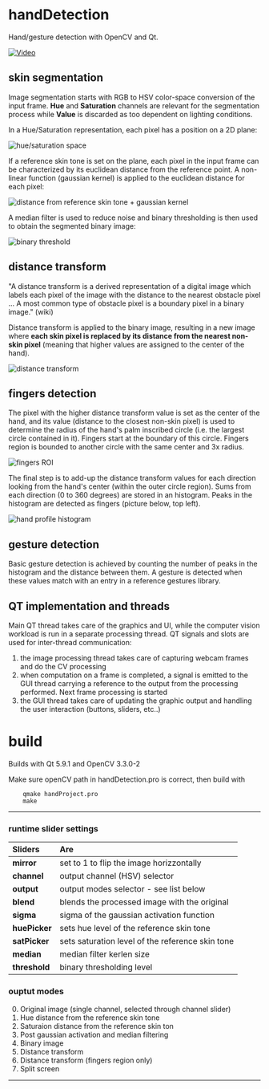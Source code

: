 # handDetection
Hand/gesture detection with OpenCV and Qt.

[![Video](pics/thumb.png)](https://www.youtube.com/watch?v=pJyfd6UgbvM)

## skin segmentation
Image segmentation starts with RGB to HSV color-space conversion of the input frame. **Hue** and **Saturation** channels are relevant for the segmentation process while **Value** is discarded as too dependent on lighting conditions.

In a Hue/Saturation representation, each pixel has a position on a 2D plane:

![hue/saturation space](pics/hueSatSpace.png)

If a reference skin tone is set on the plane, each pixel in the input frame can be characterized by its euclidean distance from the reference point. A non-linear function (gaussian kernel) is applied to the euclidean distance for each pixel:

![distance from reference skin tone + gaussian kernel](pics/gaussian.png)

A median filter is used to reduce noise and binary thresholding is then used to obtain the segmented binary image:

![binary threshold](pics/binary.png)

## distance transform
"A distance transform is a derived representation of a digital image which labels each pixel of the image with the distance to the nearest obstacle pixel ... A most common type of obstacle pixel is a boundary pixel in a binary image." (wiki)

Distance transform is applied to the binary image, resulting in a new image where **each skin pixel is replaced by its distance from the nearest non-skin pixel** (meaning that higher values are assigned to the center of the hand).

![distance transform](pics/distanceTransform.png)

## fingers detection
The pixel with the higher distance transform value is set as the center of the hand, and its value (distance to the closest non-skin pixel) is used to determine the radius of the hand's palm inscribed circle (i.e. the largest circle contained in it). Fingers start at the boundary of this circle. Fingers region is bounded to another circle with the same center and 3x radius.

![fingers ROI](pics/fingers.png)

The final step is to add-up the distance transform values for each direction looking from the hand's center (within the outer circle region). Sums from each direction (0 to 360 degrees) are stored in an histogram. Peaks in the histogram are detected as fingers (picture below, top left).

![hand profile histogram](pics/handProfile.png)

## gesture detection

Basic gesture detection is achieved by counting the number of peaks in the histogram and the distance between them. A gesture is detected when these values match with an entry in a reference gestures library.

## QT implementation and threads
Main QT thread takes care of the graphics and UI, while the computer vision workload is run in a separate processing thread. QT signals and slots are used for inter-thread communication:
1. the image processing thread takes care of capturing webcam frames and do the CV processing
2. when computation on a frame is completed, a signal is emitted to the GUI thread carrying a reference to the output from the processing performed. Next frame processing is started
3. the GUI thread takes care of updating the graphic output and handling the user interaction (buttons, sliders, etc..)

# build
Builds with Qt 5.9.1 and OpenCV 3.3.0-2

Make sure openCV path in handDetection.pro is correct, then build with 

        qmake handProject.pro
        make


---

### runtime slider settings
| Sliders | Are |
| :--- | :--- |
| **mirror** | set to 1 to flip the image horizzontally |
| **channel** | output channel (HSV) selector |
| **output** | output modes selector - see list below |
| **blend** | blends the processed image with the original|
| **sigma** | sigma of the gaussian activation function |
| **huePicker** | sets hue level of the reference skin tone |
| **satPicker** | sets saturation level of the reference skin tone |
| **median**  | median filter kerlen size |
| **threshold** | binary thresholding level |

### ouptut modes
0. Original image (single channel, selected through channel slider)
1. Hue distance from the reference skin tone
2. Saturaion distance from the reference skin ton
3. Post gaussian activation and median filtering
4. Binary image
4. Distance transform
5. Distance transform (fingers region only)
6. Split screen

---
